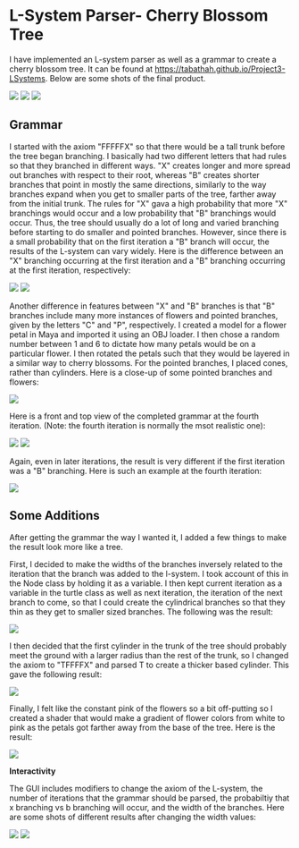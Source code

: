 ﻿# L-System Parser- Cherry Blossom Tree

I have implemented an L-system parser as well as a grammar to create a cherry blossom tree. It can be found at https://tabathah.github.io/Project3-LSystems. Below are some shots of the final product.

![](./progShots/final01.PNG)
![](./progShots/final02.PNG)
![](./progShots/final03.PNG)

## Grammar

I started with the axiom "FFFFFX" so that there would be a tall trunk before the tree began branching. I basically had two different letters that had rules so that they branched in different ways. "X" creates longer and more spread out branches with respect to their root, whereas "B" creates shorter branches that point in mostly the same directions, similarly to the way branches expand when you get to smaller parts of the tree, farther away from the initial trunk. The rules for "X" gava a high probability that more "X" branchings would occur and a low probability that "B" branchings would occur. Thus, the tree should usually do a lot of long and varied branching before starting to do smaller and pointed branches. However, since there is a small probability that on the first iteration a "B" branch will occur, the results of the L-system can vary widely. Here is the difference between an "X" branching occurring at the first iteration and a "B" branching occurring at the first iteration, respectively:

![](./progShots/XtreeOneIter-Front.PNG)  ![](./progShots/BtreeOneIter-Front.PNG)

Another difference in features between "X" and "B" branches is that "B" branches include many more instances of flowers and pointed branches, given by the letters "C" and "P", respectively. I created a model for a flower petal in Maya and imported it using an OBJ loader. I then chose a random number between 1 and 6 to dictate how many petals would be on a particular flower. I then rotated the petals such that they would be layered in a similar way to cherry blossoms. For the pointed branches, I placed cones, rather than cylinders. Here is a close-up of some pointed branches and flowers: 

![](./progShots/flowersAndPointsCloseUp.PNG) 

Here is a front and top view of the completed grammar at the fourth iteration. (Note: the fourth iteration is normally the msot realistic one):

![](./progShots/FourthIter-Front.PNG) ![](./progShots/FourthIter-Top.PNG)

Again, even in later iterations, the result is very different if the first iteration was a "B" branching. Here is such an example at the fourth iteration:

![](./progShots/FourthIterBtree.PNG)

## Some Additions

After getting the grammar the way I wanted it, I added a few things to make the result look more like a tree. 

First, I decided to make the widths of the branches inversely related to the iteration that the branch was added to the l-system. I took account of this in the Node class by holding it as a variable. I then kept current iteration as a variable in the turtle class as well as next iteration, the iteration of the next branch to come, so that I could create the cylindrical branches so that they thin as they get to smaller sized branches. The following was the result:

![](./progShots/widthBasedOnIter.PNG)

I then decided that the first cylinder in the trunk of the tree should probably meet the ground with a larger radius than the rest of the trunk, so I changed the axiom to "TFFFFX" and parsed T to create a thicker based cylinder. This gave the following result:

![](./progShots/trunk.PNG) 

Finally, I felt like the constant pink of the flowers so a bit off-putting so I created a shader that would make a gradient of flower colors from white to pink as the petals got farther away from the base of the tree. Here is the result:

![](./progShots/shadedFlowers.PNG)

**Interactivity**

The GUI includes modifiers to change the axiom of the L-system, the number of iterations that the grammar should be parsed, the probabiltiy that x branching vs b branching will occur, and the width of the branches. Here are some shots of different results after changing the width values:

![](./progShots/lowWidth.PNG) ![](./progShots/highWidth.PNG) 
